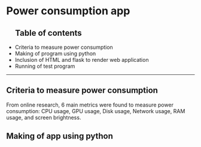 <h1>Power consumption app </h1>

<ul><h2>Table of contents</h2>
  <li>Criteria to measure power consumption</li>
  <li>Making of program using python</li>
  <li>Inclusion of HTML and flask to render web application</li>
  <li>Running of test program</li>
</ul>
<hr/>
<h2>Criteria to measure power consumption</h2>
<p>From online research, 6 main metrics were found to measure power consumption: CPU usage, GPU usage, Disk usage, Network usage, RAM usage, and screen brightness.</p>
<h2>Making of app using python </h2>
<p>

